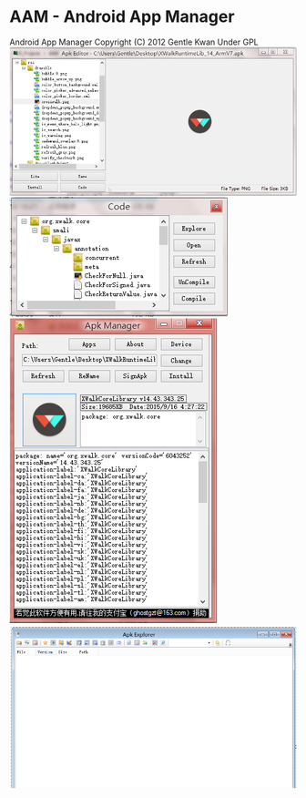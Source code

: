 # AAM - Android App Manager
Android App Manager Copyright (C) 2012  Gentle Kwan  Under GPL
![](https://raw.githubusercontent.com/ghostgzt/AAM/master/s1.PNG)
![](https://raw.githubusercontent.com/ghostgzt/AAM/master/s2.PNG)
![](https://raw.githubusercontent.com/ghostgzt/AAM/master/s3.PNG)
![](https://raw.githubusercontent.com/ghostgzt/AAM/master/s4.PNG)